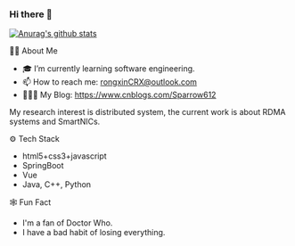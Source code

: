 ### Hi there 👋

[![Anurag's github stats](https://github-readme-stats.vercel.app/api?username=Sparrow612&theme=dark)](https://github.com/anuraghazra/github-readme-stats)

🏃🏻 About Me
- 🎓 I’m currently learning software engineering.
- 📫 How to reach me: rongxinCRX@outlook.com
- 🧑🏻‍💻 My Blog: https://www.cnblogs.com/Sparrow612

My research interest is distributed system, the current work is about RDMA systems and SmartNICs.

⚙️ Tech Stack
+ html5+css3+javascript
+ SpringBoot
+ Vue
+ Java, C++, Python

🕸 Fun Fact
* I'm a fan of Doctor Who.
* I have a bad habit of losing everything.
